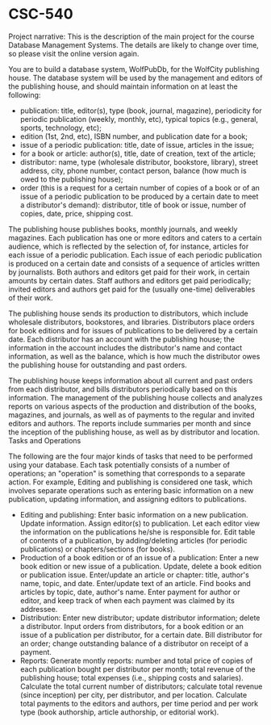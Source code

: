 # CSC-540

Project narrative:
This is the description of the main project for the course Database Management Systems. The details are likely to change over time, so please visit the online version again. 

You are to build a database system, WolfPubDb, for the WolfCity publishing house. The database system will be used by the management and editors of the publishing house, and should maintain information on at least the following: 

- publication: title, editor(s), type (book, journal, magazine), periodicity for periodic publication (weekly, monthly, etc), typical topics (e.g., general, sports, technology, etc);
- edition (1st, 2nd, etc), ISBN number, and publication date for a book;
- issue of a periodic publication: title, date of issue, articles in the issue;
- for a book or article: author(s), title, date of creation, text of the article;
- distributor: name, type (wholesale distributor, bookstore, library), street address, city, phone number, contact person, balance (how much is owed to the publishing house); 
- order (this is a request for a certain number of copies of a book or of an issue of a periodic publication to be produced by a certain date to meet a distributor's demand): distributor, title of book or issue, number of copies, date, price, shipping cost.

The publishing house publishes books, monthly journals, and weekly magazines. Each publication has one or more editors and caters to a certain audience, which is reflected by the selection of, for instance, articles for each issue of a periodic publication.
Each issue of each periodic publication is produced on a certain date and consists of a sequence of articles written by journalists. 
Both authors and editors get paid for their work, in certain amounts by certain dates. Staff authors and editors get paid periodically; invited editors and authors get paid for the (usually one-time) deliverables of their work.

The publishing house sends its production to distributors, which include wholesale distributors, bookstores, and libraries. Distributors place orders for book editions and for issues of publications to be delivered by a certain date. Each distributor has an account with the publishing house; the information in the account includes the distributor's name and contact information, as well as the balance, which is how much the distributor owes the publishing house for outstanding and past orders. 

The publishing house keeps information about all current and past orders from each distributor, and bills distributors periodically based on this information.
The management of the publishing house collects and analyzes reports on various aspects of the production and distribution of the books, magazines, and journals, as well as of payments to the regular and invited editors and authors. The reports include summaries per month and since the inception of the publishing house, as well as by distributor and location.
Tasks and Operations

The following are the four major kinds of tasks that need to be performed using your database. Each task potentially consists of a number of operations; an "operation" is something that corresponds to a separate action. For example, Editing and publishing is considered one task, which involves separate operations such as entering basic information on a new publication, updating information, and assigning editors to publications. 

 - Editing and publishing: Enter basic information on a new publication. Update information. Assign editor(s) to publication. Let each editor view the information on the publications he/she is responsible for. Edit table of contents of a publication, by adding/deleting articles (for periodic publications) or chapters/sections (for books). 
- Production of a book edition or of an issue of a publication: Enter a new book edition or new issue of a publication. Update, delete a book edition or publication issue. Enter/update an article or chapter: title, author's name, topic, and date. Enter/update text of an article. Find books and articles by topic, date, author's name. Enter payment for author or editor, and keep track of when each payment was claimed by its addressee. 
- Distribution: Enter new distributor; update distributor information; delete a distributor. Input orders from distributors, for a book edition or an issue of a publication per distributor, for a certain date. Bill distributor for an order; change outstanding balance of a distributor on receipt of a payment. 
- Reports: Generate montly reports: number and total price of copies of each publication bought per distributor per month; total revenue of the publishing house; total expenses (i.e., shipping costs and salaries). Calculate the total current number of distributors; calculate total revenue (since inception) per city, per distributor, and per location. Calculate total payments to the editors and authors, per time period and per work type (book authorship, article authorship, or editorial work). 

